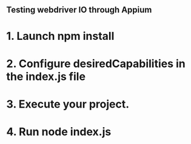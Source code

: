 ## Testing webdriver IO through Appium

# 1. Launch npm install

# 2. Configure desiredCapabilities in the index.js file

# 3. Execute your project.

# 4. Run node index.js
